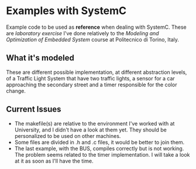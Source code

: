 # Examples with SystemC 

Example code to be used as **reference** when dealing with SystemC. 
These are *laboratory exercise* I've done relatively to the *Modeling and Optimization of Embedded System* course at Politecnico di Torino, Italy. 

## What it's modeled
These are different possible implementation, at different abstraction levels, of a Traffic Light System that have two traffic lights, a sensor for a car approaching the secondary street and a timer responsible for the color change.

## Current Issues
* The makefile(s) are relative to the environment I've worked with at University, and I didn't have a look at them yet. They should be personalized to be used on other machines. 
* Some files are divided in .h and .c files, it would be better to join them.
* The last example, with the BUS, compiles correctly but is not working. The problem seems related to the timer implementation. I will take a look at it as soon as I'll have the time. 

